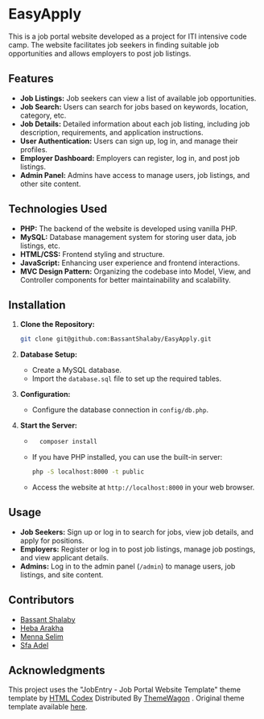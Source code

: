 # EasyApply

This is a job portal website developed as a project for ITI intensive code camp. The website facilitates job seekers in finding suitable job opportunities and allows employers to post job listings.

## Features

- **Job Listings:** Job seekers can view a list of available job opportunities.
- **Job Search:** Users can search for jobs based on keywords, location, category, etc.
- **Job Details:** Detailed information about each job listing, including job description, requirements, and application instructions.
- **User Authentication:** Users can sign up, log in, and manage their profiles.
- **Employer Dashboard:** Employers can register, log in, and post job listings.
- **Admin Panel:** Admins have access to manage users, job listings, and other site content.

## Technologies Used

- **PHP:** The backend of the website is developed using vanilla PHP.
- **MySQL:** Database management system for storing user data, job listings, etc.
- **HTML/CSS:** Frontend styling and structure.
- **JavaScript:** Enhancing user experience and frontend interactions.
- **MVC Design Pattern:** Organizing the codebase into Model, View, and Controller components for better maintainability and scalability.

## Installation

1. **Clone the Repository:**
    ```bash
    git clone git@github.com:BassantShalaby/EasyApply.git
    ```

2. **Database Setup:**
    - Create a MySQL database.
    - Import the `database.sql` file to set up the required tables.

3. **Configuration:**
    - Configure the database connection in `config/db.php`.

4. **Start the Server:**
    - ```bash
        composer install
        ```
    - If you have PHP installed, you can use the built-in server:
        ```bash
        php -S localhost:8000 -t public
        ```
    - Access the website at `http://localhost:8000` in your web browser.

## Usage

- **Job Seekers:** Sign up or log in to search for jobs, view job details, and apply for positions.
- **Employers:** Register or log in to post job listings, manage job postings, and view applicant details.
- **Admins:** Log in to the admin panel (`/admin`) to manage users, job listings, and site content.

## Contributors

- [Bassant Shalaby](https://github.com/BassantShalaby)
- [Heba Arakha](https://github.com/hebaArakha)
- [Menna Selim](https://github.com/mennakhalilselim)
- [Sfa Adel](https://github.com/SfaAdel)

## Acknowledgments

This project uses the "JobEntry - Job Portal Website Template" theme template by [HTML Codex](https://htmlcodex.com) Distributed By [ThemeWagon](https://themewagon.com) . Original theme template available [here](https://htmlcodex.com/job-portal-website-template).


